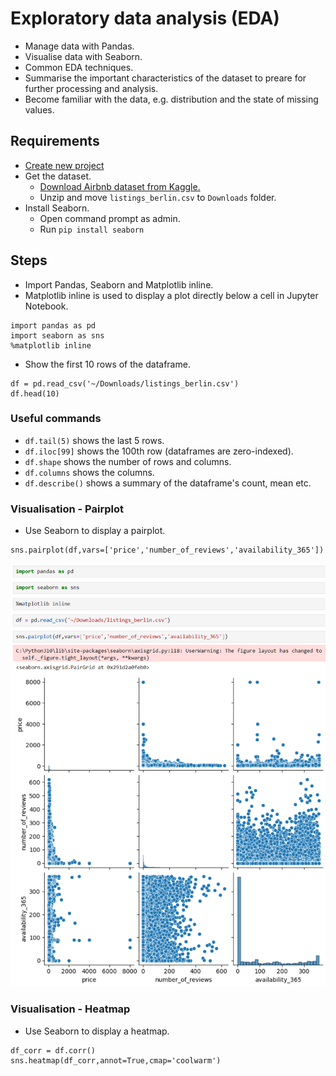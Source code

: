 # Exploratory data analysis (EDA)
- Manage data with Pandas.
- Visualise data with Seaborn.
- Common EDA techniques.
- Summarise the important characteristics of the dataset to preare for further processing and analysis.
- Become familiar with the data, e.g. distribution and the state of missing values.

## Requirements
- [Create new project](create-jupyter-notebook-project.md)
- Get the dataset.
  - [Download Airbnb dataset from Kaggle.](https://www.kaggle.com/datasets/lennarthaupts/airbnb-berlin-july-2021)
  - Unzip and move `listings_berlin.csv` to `Downloads` folder.
- Install Seaborn.
  - Open command prompt as admin.
  - Run `pip install seaborn`

## Steps
- Import Pandas, Seaborn and Matplotlib inline.
- Matplotlib inline is used to display a plot directly below a cell in Jupyter Notebook.
```
import pandas as pd
import seaborn as sns
%matplotlib inline
```

- Show the first 10 rows of the dataframe.
```
df = pd.read_csv('~/Downloads/listings_berlin.csv')
df.head(10)
```

### Useful commands
- `df.tail(5)` shows the last 5 rows.
- `df.iloc[99]` shows the 100th row (dataframes are zero-indexed).
- `df.shape` shows the number of rows and columns.
- `df.columns` shows the columns.
- `df.describe()` shows a summary of the dataframe's count, mean etc.

### Visualisation - Pairplot
- Use Seaborn to display a pairplot.
```
sns.pairplot(df,vars=['price','number_of_reviews','availability_365'])
```
![pairplot](/images/practical/pairplot.PNG)

### Visualisation - Heatmap
- Use Seaborn to display a heatmap.

```
df_corr = df.corr()
sns.heatmap(df_corr,annot=True,cmap='coolwarm')
```
